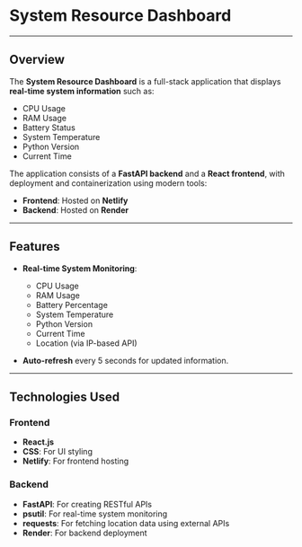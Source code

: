 # **System Resource Dashboard**

---

## **Overview**

The **System Resource Dashboard** is a full-stack application that displays **real-time system information** such as:

- CPU Usage  
- RAM Usage  
- Battery Status  
- System Temperature  
- Python Version  
- Current Time  

The application consists of a **FastAPI backend** and a **React frontend**, with deployment and containerization using modern tools:

- **Frontend**: Hosted on **Netlify**  
- **Backend**: Hosted on **Render**  

---

## **Features**

- **Real-time System Monitoring**:
  - CPU Usage
  - RAM Usage
  - Battery Percentage
  - System Temperature
  - Python Version
  - Current Time
  - Location (via IP-based API)

- **Auto-refresh** every 5 seconds for updated information.  
---

## **Technologies Used**

### **Frontend**  
- **React.js**  
- **CSS**: For UI styling  
- **Netlify**: For frontend hosting  

### **Backend**  
- **FastAPI**: For creating RESTful APIs  
- **psutil**: For real-time system monitoring  
- **requests**: For fetching location data using external APIs  
- **Render**: For backend deployment  
 

